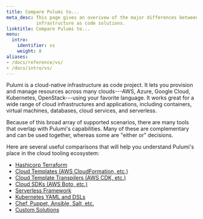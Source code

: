 ```yaml
---
title: Compare Pulumi to...
meta_desc: This page gives an overivew of the major differences between Pulumi and
           infrastructure as code solutions.
linktitle: Compare Pulumi to...
menu:
  intro:
    identifier: vs
    weight: 8
aliases:
- /docs/reference/vs/
- /docs/intro/vs/
---
```


Pulumi is a cloud-native infrastructure as code project. It lets you provision and manage resources across many clouds---AWS, Azure, Google Cloud, Kubernetes, OpenStack---using your favorite language. It works great for a wide range of
cloud infrastructures and applications, including containers, virtual machines, databases, cloud services, and serverless.

Because of this broad array of supported scenarios, there are many tools that overlap with Pulumi's capabilities. Many
of these are complementary and can be used together, whereas some are "either or" decisions.

Here are several useful comparisons that will help you understand Pulumi's place in the cloud tooling ecosystem:

* [Hashicorp Terraform](/docs/intro/vs/terraform)
* [Cloud Templates (AWS CloudFormation, etc.)](/docs/intro/vs/cloud-templates)
* [Cloud Template Transpilers (AWS CDK, etc.)](/docs/intro/vs/cloud-template-transpilers)
* [Cloud SDKs (AWS Boto, etc.)](/docs/intro/vs/cloud-sdks)
* [Serverless Framework](/docs/intro/vs/serverless)
* [Kubernetes YAML and DSLs](/docs/intro/vs/k8s-yaml-dsls)
* [Chef, Puppet, Ansible, Salt, etc.](/docs/intro/vs/chef-puppet-etc)
* [Custom Solutions](/docs/intro/vs/custom)
